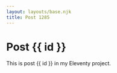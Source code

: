 ```yaml
---
layout: layouts/base.njk
title: Post 1285
---
```


# Post {{ id }}

This is post {{ id }} in my Eleventy project.
